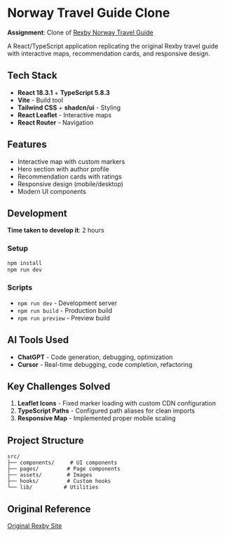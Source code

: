 # Norway Travel Guide Clone

**Assignment**: Clone of [Rexby Norway Travel Guide](https://www.rexby.com/asasteinars/norway)

A React/TypeScript application replicating the original Rexby travel guide with interactive maps, recommendation cards, and responsive design.

## Tech Stack

- **React 18.3.1** + **TypeScript 5.8.3**
- **Vite** - Build tool
- **Tailwind CSS** + **shadcn/ui** - Styling
- **React Leaflet** - Interactive maps
- **React Router** - Navigation

## Features

- Interactive map with custom markers
- Hero section with author profile
- Recommendation cards with ratings
- Responsive design (mobile/desktop)
- Modern UI components

## Development

**Time taken to develop it**: 2 hours

### Setup
```bash
npm install
npm run dev
```

### Scripts
- `npm run dev` - Development server
- `npm run build` - Production build
- `npm run preview` - Preview build

## AI Tools Used

- **ChatGPT** - Code generation, debugging, optimization
- **Cursor** - Real-time debugging, code completion, refactoring

## Key Challenges Solved

1. **Leaflet Icons** - Fixed marker loading with custom CDN configuration
2. **TypeScript Paths** - Configured path aliases for clean imports
3. **Responsive Map** - Implemented proper mobile scaling

## Project Structure

```
src/
├── components/     # UI components
├── pages/         # Page components  
├── assets/        # Images
├── hooks/         # Custom hooks
└── lib/          # Utilities
```

## Original Reference

[Original Rexby Site](https://www.rexby.com/asasteinars/norway)
